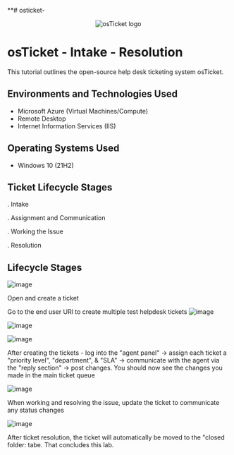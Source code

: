 **# osticket- <p align="center">
<img src="https://i.imgur.com/Clzj7Xs.png" alt="osTicket logo"/>
</p>

<h1>osTicket - Intake - Resolution</h1>
This tutorial outlines the open-source help desk ticketing system osTicket.<br />





<h2>Environments and Technologies Used</h2>

- Microsoft Azure (Virtual Machines/Compute)
- Remote Desktop
- Internet Information Services (IIS)

<h2>Operating Systems Used </h2>

- Windows 10</b> (21H2)

<h2> Ticket Lifecycle Stages</h2>

. Intake

. Assignment and Communication

. Working the Issue

. Resolution

<h2>Lifecycle Stages</h2>

![image](https://github.com/Romaine91/osticket-prereqs/assets/173863740/863c9879-3f69-4384-95cc-804466b5ec38)

Open and create a ticket

Go to the end user URl to create multiple test helpdesk tickets
![image](https://github.com/Romaine91/osticket-prereqs/assets/173863740/ee91aba0-c479-43db-9f73-42b9a2699c69)

![image](https://github.com/Romaine91/osticket-prereqs/assets/173863740/88ab8897-b130-4a36-ae04-e71b003335ef)

![image](https://github.com/Romaine91/osticket-prereqs/assets/173863740/e7b44260-0442-4ed3-87b1-40a863ae75f9)

After creating the tickets - log into the "agent panel" -> assign each ticket a "priority level", "department", & "SLA" -> communicate with the agent via the "reply section" -> post changes. You should now see the changes you made in the main ticket queue

![image](https://github.com/Romaine91/osticket-prereqs/assets/173863740/f10044e5-eb49-4003-af32-3152834d33f9)

When working and resolving the issue, update the ticket to communicate any status changes

![image](https://github.com/Romaine91/osticket-prereqs/assets/173863740/85ab4059-f86c-428b-a2f5-ac1ad1a72f16)


After ticket resolution, the ticket will automatically be moved to the "closed folder: tabe. That concludes this lab.
